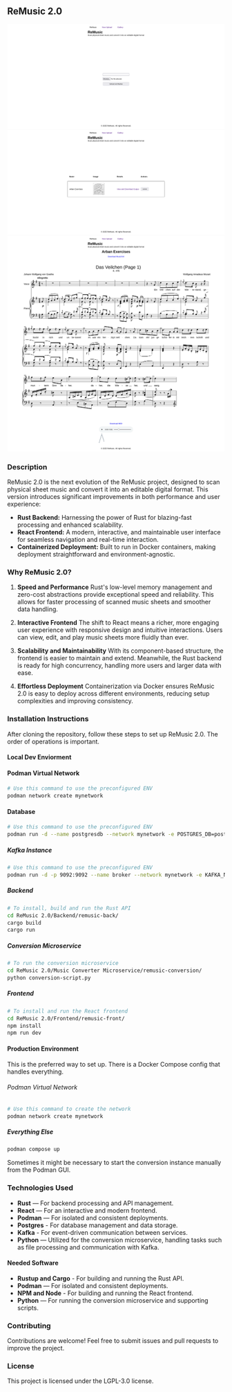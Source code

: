 ## ReMusic 2.0

![alt text](./showcase/img/upload_page.png)
![alt text](./showcase/img/gallery_page.png)
![alt text](./showcase/img/music_page.png)

### Description

ReMusic 2.0 is the next evolution of the ReMusic project, designed to scan physical sheet music and convert it into an editable digital format. This version introduces significant improvements in both performance and user experience:

- **Rust Backend:** Harnessing the power of Rust for blazing-fast processing and enhanced scalability.
- **React Frontend:** A modern, interactive, and maintainable user interface for seamless navigation and real-time interaction.
- **Containerized Deployment:** Built to run in Docker containers, making deployment straightforward and environment-agnostic.

### Why ReMusic 2.0?

1. **Speed and Performance**
   Rust's low-level memory management and zero-cost abstractions provide exceptional speed and reliability. This allows for faster processing of scanned music sheets and smoother data handling.

2. **Interactive Frontend**
   The shift to React means a richer, more engaging user experience with responsive design and intuitive interactions. Users can view, edit, and play music sheets more fluidly than ever.

3. **Scalability and Maintainability**
   With its component-based structure, the frontend is easier to maintain and extend. Meanwhile, the Rust backend is ready for high concurrency, handling more users and larger data with ease.

4. **Effortless Deployment**
   Containerization via Docker ensures ReMusic 2.0 is easy to deploy across different environments, reducing setup complexities and improving consistency.

### Installation Instructions

After cloning the repository, follow these steps to set up ReMusic 2.0. The order of operations is important.

#### Local Dev Enviorment

#### Podman Virtual Network

```bash
# Use this command to use the preconfigured ENV
podman network create mynetwork
```

#### Database

```bash
# Use this command to use the preconfigured ENV
podman run -d --name postgresdb --network mynetwork -e POSTGRES_DB=postgres -e POSTGRES_USER=user -e POSTGRES_PASSWORD=password -p 6432:5432 postgres:17.4-alpine
```

##### Kafka Instance

```bash
# Use this command to use the preconfigured ENV
podman run -d -p 9092:9092 --name broker --network mynetwork -e KAFKA_NODE_ID=1 -e KAFKA_PROCESS_ROLES=broker,controller -e KAFKA_LISTENERS=PLAINTEXT://0.0.0.0:9092,CONTROLLER://:9093 -e KAFKA_ADVERTISED_LISTENERS=PLAINTEXT://localhost:9092 -e KAFKA_CONTROLLER_LISTENER_NAMES=CONTROLLER -e KAFKA_LISTENER_SECURITY_PROTOCOL_MAP=CONTROLLER:PLAINTEXT,PLAINTEXT:PLAINTEXT -e KAFKA_CONTROLLER_QUORUM_VOTERS=1@localhost:9093 -e KAFKA_OFFSETS_TOPIC_REPLICATION_FACTOR=1 -e KAFKA_TRANSACTION_STATE_LOG_REPLICATION_FACTOR=1 -e KAFKA_TRANSACTION_STATE_LOG_MIN_ISR=1 -e KAFKA_GROUP_INITIAL_REBALANCE_DELAY_MS=0 -e KAFKA_NUM_PARTITIONS=1 apache/kafka:latest
```

##### Backend

```bash
# To install, build and run the Rust API
cd ReMusic 2.0/Backend/remusic-back/
cargo build
cargo run
```

##### Conversion Microservice

```bash
# To run the conversion microservice
cd ReMusic 2.0/Music Converter Microservice/remusic-conversion/
python conversion-script.py
```

##### Frontend

```bash
# To install and run the React frontend
cd ReMusic 2.0/Frontend/remusic-front/
npm install
npm run dev
```

#### Production Environment

This is the preferred way to set up. There is a Docker Compose config that handles everything.

###### Podman Virtual Network

```bash
# Use this command to create the network
podman network create mynetwork
```

##### Everything Else

```bash
podman compose up
```

Sometimes it might be necessary to start the conversion instance manually from the Podman GUI.

### Technologies Used

- **Rust** — For backend processing and API management.
- **React** — For an interactive and modern frontend.
- **Podman** — For isolated and consistent deployments.
- **Postgres** - For database management and data storage.
- **Kafka** - For event-driven communication between services.
- **Python** — Utilized for the conversion microservice, handling tasks such as file processing and communication with Kafka.

#### Needed Software

- **Rustup and Cargo** - For building and running the Rust API.
- **Podman** — For isolated and consistent deployments.
- **NPM and Node** - For building and running the React frontend.
- **Python** — For running the conversion microservice and supporting scripts.

### Contributing

Contributions are welcome! Feel free to submit issues and pull requests to improve the project.

### License

This project is licensed under the LGPL-3.0 license.
